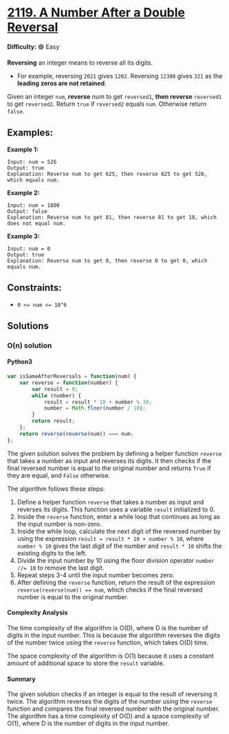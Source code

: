 # [2119. A Number After a Double Reversal](https://leetcode.com/problems/a-number-after-a-double-reversal/)

**Difficulty:** :green_circle: Easy

**Reversing** an integer means to reverse all its digits.

- For example, reversing `2021` gives `1202`. Reversing `12300` gives `321` as the **leading zeros are not retained**.

Given an integer `num`, **reverse** num to get `reversed1`, **then reverse** `reversed1` to get `reversed2`. Return `true` if `reversed2` equals `num`. Otherwise return `false`.

## Examples:

**Example 1:**

```text
Input: num = 526
Output: true
Explanation: Reverse num to get 625, then reverse 625 to get 526, which equals num.
```

**Example 2:**

```text
Input: num = 1800
Output: false
Explanation: Reverse num to get 81, then reverse 81 to get 18, which does not equal num.
```

**Example 3:**

```text
Input: num = 0
Output: true
Explanation: Reverse num to get 0, then reverse 0 to get 0, which equals num.
```

## Constraints:

- `0 <= num <= 10^6`


## Solutions

### O(n) solution

#### Python3 

```javascript
var isSameAfterReversals = function(num) {
    var reverse = function(number) {
        var result = 0;
        while (number) {
            result = result * 10 + number % 10;
            number = Math.floor(number / 10);
        }
        return result;
    };
    return reverse(reverse(num)) === num;
};
```

The given solution solves the problem by defining a helper function `reverse` that takes a number as input and reverses its digits. It then checks if the final reversed number is equal to the original number and returns `True` if they are equal, and `False` otherwise.

The algorithm follows these steps:
1. Define a helper function `reverse` that takes a number as input and reverses its digits. This function uses a variable `result` initialized to 0.
2. Inside the `reverse` function, enter a while loop that continues as long as the input number is non-zero.
3. Inside the while loop, calculate the next digit of the reversed number by using the expression `result = result * 10 + number % 10`, where `number % 10` gives the last digit of the number and `result * 10` shifts the existing digits to the left.
4. Divide the input number by 10 using the floor division operator `number //= 10` to remove the last digit.
5. Repeat steps 3-4 until the input number becomes zero.
6. After defining the `reverse` function, return the result of the expression `reverse(reverse(num)) == num`, which checks if the final reversed number is equal to the original number.

#### Complexity Analysis

The time complexity of the algorithm is O(D), where D is the number of digits in the input number. This is because the algorithm reverses the digits of the number twice using the `reverse` function, which takes O(D) time.

The space complexity of the algorithm is O(1) because it uses a constant amount of additional space to store the `result` variable.

#### Summary

The given solution checks if an integer is equal to the result of reversing it twice. The algorithm reverses the digits of the number using the `reverse` function and compares the final reversed number with the original number. The algorithm has a time complexity of O(D) and a space complexity of O(1), where D is the number of digits in the input number.
